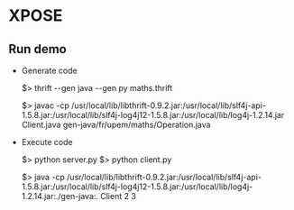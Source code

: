 # XPOSE

## Run demo

- Generate code

    $> thrift --gen java --gen py maths.thrift

    $> javac -cp /usr/local/lib/libthrift-0.9.2.jar:/usr/local/lib/slf4j-api-1.5.8.jar:/usr/local/lib/slf4j-log4j12-1.5.8.jar:/usr/local/lib/log4j-1.2.14.jar Client.java gen-java/fr/upem/maths/Operation.java

- Execute code

    $> python server.py
    $> python client.py

    $> java -cp /usr/local/lib/libthrift-0.9.2.jar:/usr/local/lib/slf4j-api-1.5.8.jar:/usr/local/lib/slf4j-log4j12-1.5.8.jar:/usr/local/lib/log4j-1.2.14.jar:./gen-java:. Client 2 3
